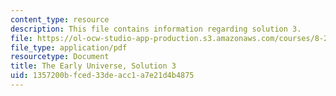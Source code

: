 ```yaml
---
content_type: resource
description: This file contains information regarding solution 3.
file: https://ol-ocw-studio-app-production.s3.amazonaws.com/courses/8-286-the-early-universe-fall-2013/1357200bfced33deacc1a7e21d4b4875_MIT8_286F13_q3sols.pdf
file_type: application/pdf
resourcetype: Document
title: The Early Universe, Solution 3
uid: 1357200b-fced-33de-acc1-a7e21d4b4875
---
```

